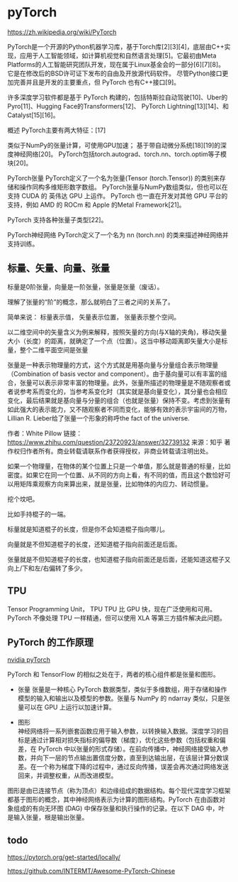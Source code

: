 # pyTorch

https://zh.wikipedia.org/wiki/PyTorch

PyTorch是一个开源的Python机器学习库，基于Torch库[2][3][4]，底层由C++实现，应用于人工智能领域，如计算机视觉和自然语言处理[5]。它最初由Meta Platforms的人工智能研究团队开发，现在属于Linux基金会的一部分[6][7][8]。它是在修改后的BSD许可证下发布的自由及开放源代码软件。 尽管Python接口更加完善并且是开发的主要重点，但 PyTorch 也有C++接口[9]。

许多深度学习软件都是基于 PyTorch 构建的，包括特斯拉自动驾驶[10]、Uber的Pyro[11]、Hugging Face的Transformers[12]、 PyTorch Lightning[13][14]、和Catalyst[15][16]。

概述
PyTorch主要有两大特征：[17]

类似于NumPy的张量计算，可使用GPU加速；
基于带自动微分系统[18][19]的深度神经网络[20]。
PyTorch包括torch.autograd、torch.nn、torch.optim等子模块[20]。

PyTorch张量
PyTorch定义了一个名为张量(Tensor (torch.Tensor)) 的类别来存储和操作同构多维矩形数字数组。 PyTorch张量与NumPy数组类似，但也可以在支持 CUDA 的 英伟达 GPU 上运作。 PyTorch 也一直在开发对其他 GPU 平台的支持，例如 AMD 的 ROCm 和 Apple 的Metal Framework[21]。

PyTorch 支持各种张量子类型[22]。

PyTorch神经网络
PyTorch定义了一个名为 nn (torch.nn) 的类来描述神经网络并支持训练。



## 标量、矢量、向量、张量

标量是0阶张量，向量是一阶张量，张量是张量（废话）。

理解了张量的“阶”的概念，那么就明白了三者之间的关系了。

简单来说： 标量表示值， 矢量表示位置， 张量表示整个空间。

以二维空间中的矢量含义为例来解释，按照矢量的方向(与X轴的夹角)，移动矢量大小（长度）的距离，就确定了一个点（位置）。这当中移动距离即矢量大小是标量，整个二维平面空间是张量


张量是一种表示物理量的方式，这个方式就是用基向量与分量组合表示物理量（Combination
of basis vector and component）。由于基向量可以有丰富的组合，张量可以表示非常丰富的物理量。此外，张量所描述的物理量是不随观察者或者说参考系而变化的，当参考系变化时（其实就是基向量变化），其分量也会相应变化，最后结果就是基向量与分量的组合（也就是张量）保持不变。考虑到张量有如此强大的表示能力，又不随观察者不同而变化，能够有效的表示宇宙间的万物，Lillian
R. Lieber给了张量一个形象的称呼the fact of the
universe.

作者：White Pillow
链接：https://www.zhihu.com/question/23720923/answer/32739132
来源：知乎
著作权归作者所有。商业转载请联系作者获得授权，非商业转载请注明出处。


如果一个物理量，在物体的某个位置上只是一个单值，那么就是普通的标量，比如密度。如果它在同一个位置、从不同的方向上看，有不同的值，而且这个数恰好可以用矩阵乘观察方向来算出来，就是张量，比如物体的内应力、转动惯量。


挖个坟吧。

比如手持棍子的一端。

标量就是知道棍子的长度，但是你不会知道棍子指向哪儿。

向量就是不但知道棍子的长度，还知道棍子指向前面还是后面。

张量就是不但知道棍子的长度，也知道棍子指向前面还是后面，还能知道这棍子又向上/下和左/右偏转了多少。


## TPU 

Tensor Programming Unit， TPU
TPU 比 GPU 快，现在广泛使用和可用。PyTorch 不像处理 TPU 一样精通，但可以使用 XLA 等第三方插件解决此问题。


## PyTorch 的工作原理

[nvidia pyTorch](https://www.nvidia.cn/glossary/data-science/pytorch/)


PyTorch 和 TensorFlow 的相似之处在于，两者的核心组件都是张量和图形。

- 张量
张量是一种核心 PyTorch 数据类型，类似于多维数组，用于存储和操作模型的输入和输出以及模型的参数。张量与 NumPy 的 ndarray 类似，只是张量可以在 GPU 上运行以加速计算。

- 图形  
神经网络将一系列嵌套函数应用于输入参数，以转换输入数据。深度学习的目标是通过计算相对损失指标的偏导数（梯度），优化这些参数（包括权重和偏差，在 PyTorch 中以张量的形式存储）。在前向传播中，神经网络接受输入参数，并向下一层的节点输出置信度分数，直至到达输出层，在该层计算分数误差。在一个称为梯度下降的过程中，通过反向传播，误差会再次通过网络发送回来，并调整权重，从而改进模型。

图形是由已连接节点（称为顶点）和边缘组成的数据结构。每个现代深度学习框架都基于图形的概念，其中神经网络表示为计算的图形结构。PyTorch 在由函数对象组成的有向无环图 (DAG) 中保存张量和执行操作的记录。在以下 DAG 中，叶是输入张量，根是输出张量。


## todo 

https://pytorch.org/get-started/locally/

https://github.com/INTERMT/Awesome-PyTorch-Chinese

